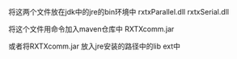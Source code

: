 
将这两个文件放在jdk中的jre的bin环境中
rxtxParallel.dll
rxtxSerial.dll

将这个文件用命令加入maven仓库中
RXTXcomm.jar

或者将RXTXcomm.jar
放入jre安装的路径中的lib ext中

